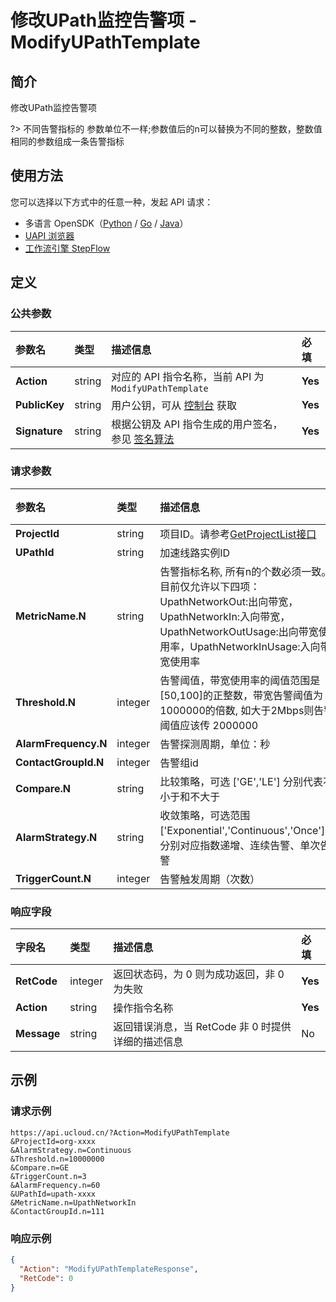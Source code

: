 # 修改UPath监控告警项 - ModifyUPathTemplate

## 简介

修改UPath监控告警项

?> 不同告警指标的 参数单位不一样;参数值后的n可以替换为不同的整数，整数值相同的参数组成一条告警指标



## 使用方法

您可以选择以下方式中的任意一种，发起 API 请求：
- 多语言 OpenSDK（[Python](https://github.com/ucloud/ucloud-sdk-python3) / [Go](https://github.com/ucloud/ucloud-sdk-go) / [Java](https://github.com/ucloud/ucloud-sdk-java)）
- [UAPI 浏览器](https://console.ucloud.cn/uapi/detail?id=ModifyUPathTemplate)
- [工作流引擎 StepFlow](https://console.ucloud.cn/stepflow/manage/)

## 定义

### 公共参数

| 参数名 | 类型 | 描述信息 | 必填 |
|:---|:---|:---|:---|
| **Action**     | string  | 对应的 API 指令名称，当前 API 为 `ModifyUPathTemplate`                        | **Yes** |
| **PublicKey**  | string  | 用户公钥，可从 [控制台](https://console.ucloud.cn/uapi/apikey) 获取                                             | **Yes** |
| **Signature**  | string  | 根据公钥及 API 指令生成的用户签名，参见 [签名算法](api/summary/signature.md)  | **Yes** |

### 请求参数

| 参数名 | 类型 | 描述信息 | 必填 |
|:---|:---|:---|:---|
| **ProjectId** | string | 项目ID。请参考[GetProjectList接口](api/summary/get_project_list) |**Yes**|
| **UPathId** | string | 加速线路实例ID |**Yes**|
| **MetricName.N** | string | 告警指标名称, 所有n的个数必须一致。目前仅允许以下四项：UpathNetworkOut:出向带宽，UpathNetworkIn:入向带宽，UpathNetworkOutUsage:出向带宽使用率，UpathNetworkInUsage:入向带宽使用率 |No|
| **Threshold.N** | integer | 告警阈值，带宽使用率的阈值范围是[50,100]的正整数，带宽告警阈值为1000000的倍数, 如大于2Mbps则告警 阈值应该传 2000000 |No|
| **AlarmFrequency.N** | integer | 告警探测周期，单位：秒 |No|
| **ContactGroupId.N** | integer | 告警组id |No|
| **Compare.N** | string | 比较策略，可选 ['GE','LE']  分别代表不小于和不大于 |No|
| **AlarmStrategy.N** | string | 收敛策略，可选范围 ['Exponential','Continuous','Once']，分别对应指数递增、连续告警、单次告警 |No|
| **TriggerCount.N** | integer | 告警触发周期（次数） |No|

### 响应字段

| 字段名 | 类型 | 描述信息 | 必填 |
|:---|:---|:---|:---|
| **RetCode** | integer | 返回状态码，为 0 则为成功返回，非 0 为失败 |**Yes**|
| **Action** | string | 操作指令名称 |**Yes**|
| **Message** | string | 返回错误消息，当 RetCode 非 0 时提供详细的描述信息 |No|




## 示例

### 请求示例
    
```
https://api.ucloud.cn/?Action=ModifyUPathTemplate
&ProjectId=org-xxxx
&AlarmStrategy.n=Continuous
&Threshold.n=10000000
&Compare.n=GE
&TriggerCount.n=3
&AlarmFrequency.n=60
&UPathId=upath-xxxx
&MetricName.n=UpathNetworkIn
&ContactGroupId.n=111

```

### 响应示例
    
```json
{
  "Action": "ModifyUPathTemplateResponse",
  "RetCode": 0
}
```




